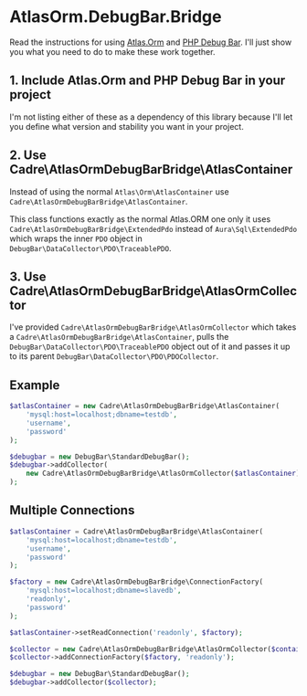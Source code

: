 # AtlasOrm.DebugBar.Bridge

Read the instructions for using
[Atlas.Orm](https://github.com/atlasphp/Atlas.Orm) and
[PHP Debug Bar](http://phpdebugbar.com/). I'll just show you what you need
to do to make these work together.

## 1. Include Atlas.Orm and PHP Debug Bar in your project

I'm not listing either of these as a dependency of this library because I'll
let you define what version and stability you want in your project.

## 2. Use Cadre\AtlasOrmDebugBarBridge\AtlasContainer

Instead of using the normal `Atlas\Orm\AtlasContainer` use
`Cadre\AtlasOrmDebugBarBridge\AtlasContainer`.

This class functions exactly as the normal Atlas.ORM one only it uses
`Cadre\AtlasOrmDebugBarBridge\ExtendedPdo` instead of
`Aura\Sql\ExtendedPdo` which wraps the inner `PDO` object in
`DebugBar\DataCollector\PDO\TraceablePDO`.

## 3. Use Cadre\AtlasOrmDebugBarBridge\AtlasOrmCollector

I've provided `Cadre\AtlasOrmDebugBarBridge\AtlasOrmCollector` which takes
a `Cadre\AtlasOrmDebugBarBridge\AtlasContainer`, pulls the
`DebugBar\DataCollector\PDO\TraceablePDO` object out of it and passes it up
to its parent `DebugBar\DataCollector\PDO\PDOCollector`.

## Example

```php
$atlasContainer = new Cadre\AtlasOrmDebugBarBridge\AtlasContainer(
    'mysql:host=localhost;dbname=testdb',
    'username',
    'password'
);

$debugbar = new DebugBar\StandardDebugBar();
$debugbar->addCollector(
    new Cadre\AtlasOrmDebugBarBridge\AtlasOrmCollector($atlasContainer)
);
```

## Multiple Connections

```php
$atlasContainer = Cadre\AtlasOrmDebugBarBridge\AtlasContainer(
    'mysql:host=localhost;dbname=testdb',
    'username',
    'password'
);

$factory = new Cadre\AtlasOrmDebugBarBridge\ConnectionFactory(
    'mysql:host=localhost;dbname=slavedb',
    'readonly',
    'password'
);

$atlasContainer->setReadConnection('readonly', $factory);

$collector = new Cadre\AtlasOrmDebugBarBridge\AtlasOrmCollector($container);
$collector->addConnectionFactory($factory, 'readonly');

$debugbar = new DebugBar\StandardDebugBar();
$debugbar->addCollector($collector);
```
